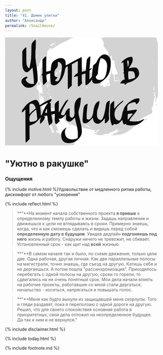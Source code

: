 ```yaml
---
layout: post
title: "41. Домик улитки"
author: "Александр"
permalink: /SnailHouse/
---
```

<a href="/_cards/">!["Привычка жить не торопясь"](/_img/41.svg)</a>
# "Уютно в ракушке"

### Ощущения
{% include motive.html %}Удовольствие от медленного ритма работы, дискомфорт от любого "ускорения"

{% include reflect.html %}
>**"**На момент начала собственного проекта **я привык** к определенному темпу работы и жизни. Задашь направление и движешься к цели не вглядываясь в сроки. Примерно знаешь, когда, что и как сможешь сделать и видишь перед собой **определенную дату в будущем**. Увидев дедлайн **подгоняешь под него** жизнь и работу. Снаружи ничего не тревожит, не сбивает. Установленный срок - как щит над **всей** жизнью. 

>**"**В самом начале так и было, по схеме движения, только цели две. Одна рабочая, другая личная. Как две параллельные полосы на магистрали, точно знаешь, где съезд на другую. Катишь себе и не дергаешься. А потом пошла "рассинхронизация". Приходилось перебегать с одной полосы на другую, сроки то горели, то сдвигались на не очень понятный срок. Мои дела начали влиять на рабочие проекты, работавшие со мной стали дергаться, начальство - коситься, напрягаться и повышать голос. 

>**"**Меня как будто вынули из защищавшей меня скорлупы. Того и гляди раздавят, пока я переползаю с одной дороги на другую. Решил, что для своего спокойствия основная работа в приоритетных, свои дела отложил на неопределенное будущее. Да так к ним и не вернулся."

{% include disclaimer.html %}

{% include today.html %}

{% include footnote.md %}
